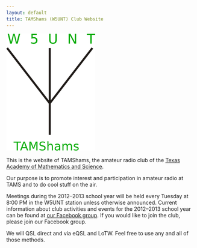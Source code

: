 ```yaml
---
layout: default
title: TAMShams (W5UNT) Club Website
---
```

![The TAMShams logo. It consists of the text "W5UNT" over the schematic symbol for an antenna, which is over the text "TAMShams"](img/TAMShams-logo.png)

This is the website of TAMShams, the amateur radio club of the
[Texas Academy of Mathematics and Science](http://tams.unt.edu/).

Our purpose is to promote interest and participation in amateur radio at TAMS and to do cool stuff on the air.

Meetings during the 2012–2013 school year will be held every Tuesday at 8:00 PM in the W5UNT station unless otherwise announced.
Current information about club activities and events for the 2012–2013 school year can be found at 
[our Facebook group](https://www.facebook.com/groups/tamshams2012/).
If you would like to join the club, please join our Facebook group.

We will QSL direct and via eQSL and LoTW.
Feel free to use any and all of those methods.
